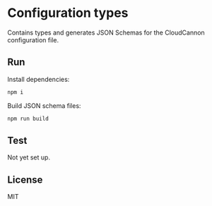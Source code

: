 # Configuration types

Contains types and generates JSON Schemas for the CloudCannon configuration file.

## Run

Install dependencies:

```sh
npm i
```

Build JSON schema files:

```sh
npm run build
```

## Test

Not yet set up.

## License

MIT
